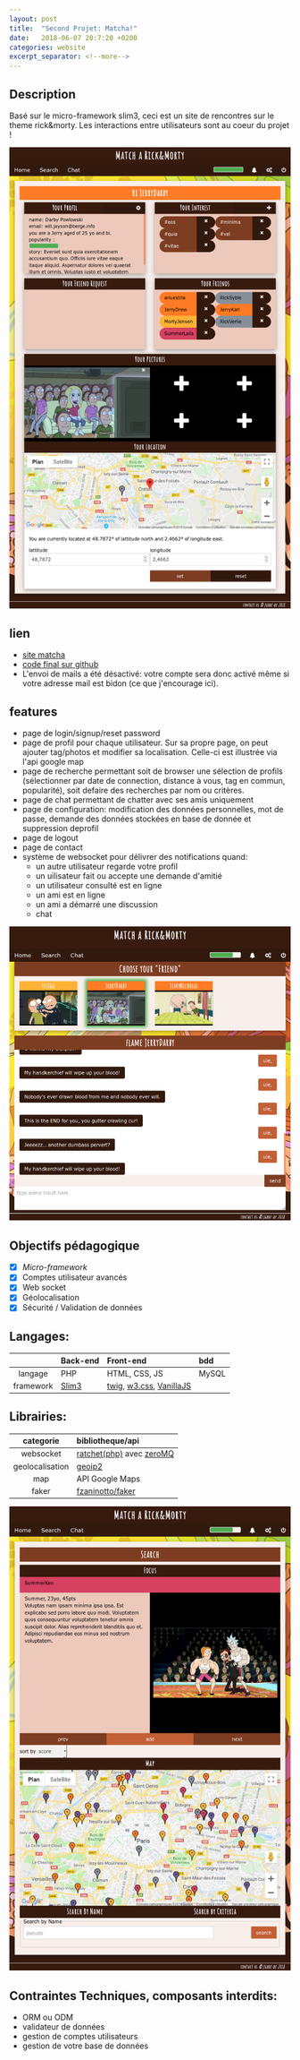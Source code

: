 ```yaml
---
layout: post
title:  "Second Projet: Matcha!"
date:   2018-06-07 20:7:20 +0200
categories: website
excerpt_separator: <!--more-->
---
```

## Description

Basé sur le micro-framework slim3, ceci est un site de rencontres sur le theme rick&morty. Les interactions entre utilisateurs sont au coeur du projet !
<!--more-->

![screenshot](/assets/matcha1.png)

## lien

- [site matcha](https://www.jgroc-de.me/)
- [code final sur github](https://github.com/jgroc-de/matcha)
- L'envoi de mails a été désactivé: votre compte sera donc activé même si votre adresse mail est bidon (ce que j'encourage ici).

## features

- page de login/signup/reset password
- page de profil pour chaque utilisateur. Sur sa propre page, on peut ajouter tag/photos et modifier sa localisation. Celle-ci est illustrée via l'api google map
- page de recherche permettant soit de browser une sélection de profils (sélectionner par date de connection, distance à vous, tag en commun, popularité), soit defaire des recherches par nom ou critères.
- page de chat permettant de chatter avec ses amis uniquement
- page de configuration: modification des données personnelles, mot de passe, demande des données stockées en base de donnée et suppression deprofil
- page de logout
- page de contact
- système de websocket pour délivrer des notifications quand:
    - un autre utilisateur regarde votre profil
    - un uilisateur fait ou accepte une demande d'amitié
    - un utilisateur consulté est en ligne
    - un ami est en ligne
    - un ami a démarré une discussion
    - chat

![screenshot](/assets/matcha3.png)

## Objectifs pédagogique

- [x] *Micro-framework*
- [x] Comptes utilisateur avancés
- [x] Web socket
- [x] Géolocalisation
- [x] Sécurité / Validation de données 

## Langages:

| | Back-end | Front-end | bdd |
| :---: | :--- | :--- | :--- |
| langage | PHP | HTML, CSS, JS | MySQL |
| framework | [Slim3](https://www.slimframework.com/) | [twig](https://twig.symfony.com/), [w3.css](https://www.w3schools.com/w3css/), [VanillaJS](http://vanilla-js.com/) ||

## Librairies:

| categorie | bibliotheque/api |
| :---: | :--- |
| websocket | [ratchet(php)](http://socketo.me/) avec [zeroMQ](http://zeromq.org/) |
| geolocalisation | [geoip2](https://www.maxmind.com/fr/geoip-demo) |
| map | API Google Maps |
| faker | [fzaninotto/faker](https://github.com/fzaninotto/Faker) |

![screenshot](/assets/matcha2.png)

## Contraintes Techniques, composants interdits:

- ORM ou ODM
- validateur de données
- gestion de comptes utilisateurs
- gestion de votre base de données
